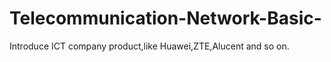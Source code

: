 # Telecommunication-Network-Basic-
Introduce ICT company product,like Huawei,ZTE,Alucent and so on. 
